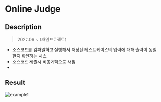 # Online Judge


## Description
> 2022.06 ~ (개인프로젝트)
- 소스코드를 컴파일하고 실행해서 저장된 테스트케이스의 입력에 대해 출력이 동일한지 확인하는 시스
- 소스코드 제출시 비동기적으로 채점
- 


## Result
![example1](https://user-images.githubusercontent.com/76832861/175816771-df7cfc13-935d-4770-9434-e1021b186b5e.gif)
